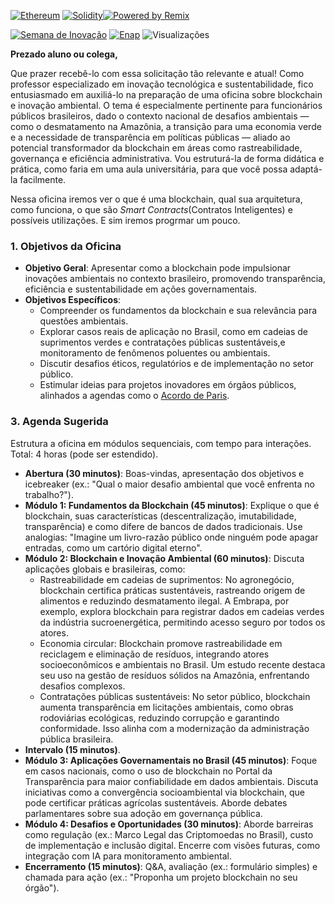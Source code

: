 [![Ethereum](https://img.shields.io/badge/Ethereum-Visit%20Site-3C3C3D?style=flat-square&logo=ethereum&logoColor=white)](https://ethereum.org/pt-br/)
[![Solidity](https://img.shields.io/badge/Solidity-Blockchain%20Smart%20Contracts-363636?style=flat-square&logo=solidity&logoColor=white)](https://docs.soliditylang.org/)[![Powered by Remix](https://img.shields.io/badge/Powered_by-Remix_IDE-2E2E2E?style=flat-square&logo=ethereum&logoColor=white)](https://remix.ethereum.org/)



[![Semana de Inovação](https://img.shields.io/badge/Semana%20de%20Inovação-ENAP-FF6B35?style=flat-square&logo=book-open&logoColor=FF6B35)](https://semanadeinovacao.enap.gov.br/)
[![Enap](https://img.shields.io/badge/Enap-Portal%20Oficial-024248?style=flat-square&logo=book-open&logoColor=white)](https://www.enap.gov.br/)
![Visualizações](https://komarev.com/ghpvc/?username=claulis&label=Visualiza%C3%A7%C3%B5es&color=blue&style=flat-square)




**Prezado aluno ou colega,**

Que prazer recebê-lo com essa solicitação tão relevante e atual! Como professor especializado em inovação tecnológica e sustentabilidade, fico entusiasmado em auxiliá-lo na preparação de uma oficina sobre blockchain e inovação ambiental. O tema é especialmente pertinente para funcionários públicos brasileiros, dado o contexto nacional de desafios ambientais — como o desmatamento na Amazônia, a transição para uma economia verde e a necessidade de transparência em políticas públicas — aliado ao potencial transformador da blockchain em áreas como rastreabilidade, governança e eficiência administrativa. Vou estruturá-la de forma didática e prática, como faria em uma aula universitária, para que você possa adaptá-la facilmente.

Nessa oficina iremos ver o que é uma blockchain, qual sua arquitetura, como funciona, o que são *Smart Contracts*(Contratos Inteligentes) e possíveis utilizações. E sim iremos progrmar um pouco.

### 1. **Objetivos da Oficina**
- **Objetivo Geral**: Apresentar como a blockchain pode impulsionar inovações ambientais no contexto brasileiro, promovendo transparência, eficiência e sustentabilidade em ações governamentais.
- **Objetivos Específicos**:
  - Compreender os fundamentos da blockchain e sua relevância para questões ambientais.
  - Explorar casos reais de aplicação no Brasil, como em cadeias de suprimentos verdes e contratações públicas sustentáveis,e monitoramento de fenômenos poluentes ou ambientais.
  - Discutir desafios éticos, regulatórios e de implementação no setor público.
  - Estimular ideias para projetos inovadores em órgãos públicos, alinhados a agendas como o [Acordo de Paris](https://brasil.un.org/pt-br/88191-acordo-de-paris-sobre-o-clima).

### 3. **Agenda Sugerida**
Estrutura a oficina em módulos sequenciais, com tempo para interações. Total: 4 horas (pode ser estendido).

- **Abertura (30 minutos)**: Boas-vindas, apresentação dos objetivos e icebreaker (ex.: "Qual o maior desafio ambiental que você enfrenta no trabalho?").
- **Módulo 1: Fundamentos da Blockchain (45 minutos)**: Explique o que é blockchain, suas características (descentralização, imutabilidade, transparência) e como difere de bancos de dados tradicionais. Use analogias: "Imagine um livro-razão público onde ninguém pode apagar entradas, como um cartório digital eterno".
- **Módulo 2: Blockchain e Inovação Ambiental (60 minutos)**: Discuta aplicações globais e brasileiras, como:
  - Rastreabilidade em cadeias de suprimentos: No agronegócio, blockchain certifica práticas sustentáveis, rastreando origem de alimentos e reduzindo desmatamento ilegal. A Embrapa, por exemplo, explora blockchain para registrar dados em cadeias verdes da indústria sucroenergética, permitindo acesso seguro por todos os atores.
  - Economia circular: Blockchain promove rastreabilidade em reciclagem e eliminação de resíduos, integrando atores socioeconômicos e ambientais no Brasil. Um estudo recente destaca seu uso na gestão de resíduos sólidos na Amazônia, enfrentando desafios complexos.
  - Contratações públicas sustentáveis: No setor público, blockchain aumenta transparência em licitações ambientais, como obras rodoviárias ecológicas, reduzindo corrupção e garantindo conformidade. Isso alinha com a modernização da administração pública brasileira.
- **Intervalo (15 minutos)**.
- **Módulo 3: Aplicações Governamentais no Brasil (45 minutos)**: Foque em casos nacionais, como o uso de blockchain no Portal da Transparência para maior confiabilidade em dados ambientais. Discuta iniciativas como a convergência socioambiental via blockchain, que pode certificar práticas agrícolas sustentáveis. Aborde debates parlamentares sobre sua adoção em governança pública.
- **Módulo 4: Desafios e Oportunidades (30 minutos)**: Aborde barreiras como regulação (ex.: Marco Legal das Criptomoedas no Brasil), custo de implementação e inclusão digital. Encerre com visões futuras, como integração com IA para monitoramento ambiental.
- **Encerramento (15 minutos)**: Q&A, avaliação (ex.: formulário simples) e chamada para ação (ex.: "Proponha um projeto blockchain no seu órgão").



